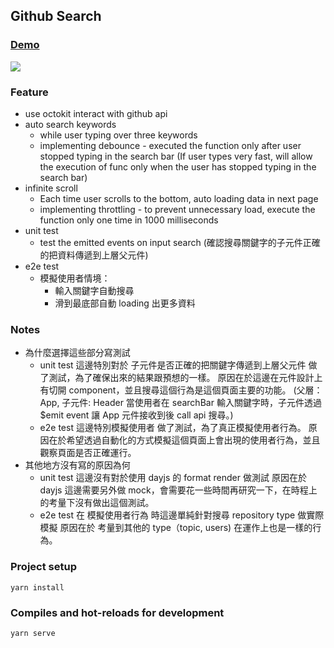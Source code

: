 ## Github Search

### [Demo](https://vue-github-search.vercel.app/)
![](https://i.imgur.com/aoJBQPf.png)
### Feature
- use octokit interact with github api
- auto search keywords
  - while user typing over three keywords
  - implementing debounce - executed the function only after user stopped typing in the search bar (If user types very fast, will allow the execution of func only when the user has stopped typing in the search bar)
- infinite scroll
  - Each time user scrolls to the bottom, auto loading data in next page
  - implementing throttling - to prevent unnecessary load, execute the function only one time in 1000 milliseconds
- unit test
  - test the emitted events on input search (確認搜尋關鍵字的子元件正確的把資料傳遞到上層父元件)
- e2e test
  - 模擬使用者情境：
    - 輸入關鍵字自動搜尋
    - 滑到最底部自動 loading 出更多資料

### Notes
- 為什麼選擇這些部分寫測試
  - unit test
    這邊特別對於 子元件是否正確的把關鍵字傳遞到上層父元件 做了測試，為了確保出來的結果跟預想的一樣。
    原因在於這邊在元件設計上有切開 component，並且搜尋這個行為是這個頁面主要的功能。
    (父層：App, 子元件: Header 當使用者在 searchBar 輸入關鍵字時，子元件透過 $emit event 讓 App 元件接收到後 call api 搜尋。)
  - e2e test
    這邊特別模擬使用者 做了測試，為了真正模擬使用者行為。
    原因在於希望透過自動化的方式模擬這個頁面上會出現的使用者行為，並且觀察頁面是否正確運行。
- 其他地方沒有寫的原因為何
  - unit test
    這邊沒有對於使用 dayjs 的 format render 做測試
    原因在於 dayjs 這邊需要另外做 mock，會需要花一些時間再研究一下，在時程上的考量下沒有做出這個測試。
  - e2e test
    在 模擬使用者行為 時這邊單純針對搜尋 repository type 做實際模擬
    原因在於 考量到其他的 type（topic, users) 在運作上也是一樣的行為。

### Project setup
```
yarn install
```
### Compiles and hot-reloads for development
```
yarn serve
```
